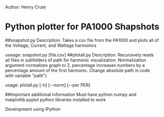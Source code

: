 Author: Henry Crute

# Python plotter for PA1000 Shapshots
##snapshot.py
Description: Takes a csv file from the PA1000 and plots all of the Voltage, Current, and Wattage harmonics

useage: snapshot.py [file.csv]
##plotall.py
Description: Recursively reads all files in subfolders of path for harmonic visualization. Normalization argument normalizes graph to 2, percentage increases numbers by a percentage amount of the first harmonic. Change absolute path in code with variable "path")

usage: plotall.py [-h] [--norm] [--per PER]

##Important additional information
Must have python numpy and matplotlib.pyplot python libraries installed to work

Development using iPython
